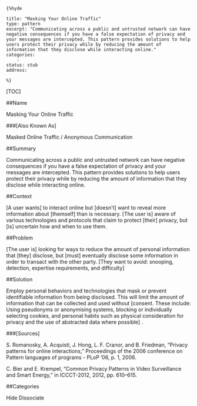    {%hyde

    title: "Masking Your Online Traffic"
    type: pattern
    excerpt: "Communicating across a public and untrusted network can have negative consequences if you have a false expectation of privacy and your messages are intercepted. This pattern provides solutions to help users protect their privacy while by reducing the amount of information that they disclose while interacting online."
    categories:
        - 
    status: stub
    address:

    %}

[TOC]


##Name
<!--Primary name the pattern is known by.-->

Masking Your Online Traffic

###[Also Known As]
<!-- All other names the pattern is known by.-->

Masked Online Traffic / Anonymous Communication

##Summary
<!-- One short paragraph summarising the pattern.-->

Communicating across a public and untrusted network can have negative consequences if you have a false expectation of privacy and your messages are intercepted. This pattern provides solutions to help users protect their privacy while by reducing the amount of information that they disclose while interacting online.

##Context
<!-- The situations in which the pattern may apply.-->

[A user wants] to interact online but [doesn't] want to reveal more information about [themself] than is necessary. [The user is] aware of various technologies and protocols that claim to protect [their] privacy, but [is] uncertain how and when to use them.

##Problem
<!-- The problem a pattern addresses, including a list of forces describing why a problem might be difficult to solve.-->

[The user is] looking for ways to reduce the amount of personal information that [they] disclose, but [must] eventually disclose some information in order to transact with the other party. [They want to avoid: snooping, detection, expertise requirements, and difficulty]

##Solution
<!-- A concise description of how the pattern addresses the problem.-->

Employ personal behaviors and technologies that mask or prevent identifiable information from being disclosed. This will limit the amount of information that can be collected and used without [consent. These include: Using pseudonyms or anonymising systems, blocking or individually selecting cookies, and personal habits such as physical consideration for privacy and the use of abstracted data where possible] .

<!--###[Structure]-->
<!--A detailed specification of the structural aspects of the pattern. A class diagram if applicable.-->



<!--###[Implementation]-->
<!--Guidelines for implementing the pattern; code fragments; suggested PETS; policy fragments.-->



<!--##Consequences-->
<!--The advantages (benefits) and disadvantages (liabilities) of applying the pattern.-->



<!--###[Constraints]-->
<!-- limitations as a consequence of applying the pattern.-->



<!--##Examples-->
<!--Motivational example to see how the pattern is applied.-->



<!--###[Known Uses]-->
<!-- Pointers to various applications of the pattern.-->



<!--##See Also-->
<!-- Any pointers to relevant information, not contained in the subfields below.-->



<!--###[Related Patterns]-->
<!-- Supporting and conflicting patterns-->



###[Sources]
<!-- References to the original source of the pattern.-->

S. Romanosky, A. Acquisti, J. Hong, L. F. Cranor, and B. Friedman, “Privacy patterns for online interactions,” Proceedings of the 2006 conference on Pattern languages of programs - PLoP ’06, p. 1, 2006.

C. Bier and E. Krempel, “Common Privacy Patterns in Video Surveillance and Smart Energy,” in ICCCT-2012, 2012, pp. 610–615.

<!--##General Comments-->
<!-- Separate discussion on the pattern.-->



##Categories
<!-- Placeholder for future agreed upon categories as per collaboration's evaluation.-->
Hide
Dissociate

<!--##Tags-->
<!-- User definable descriptors for additional correlation.-->




